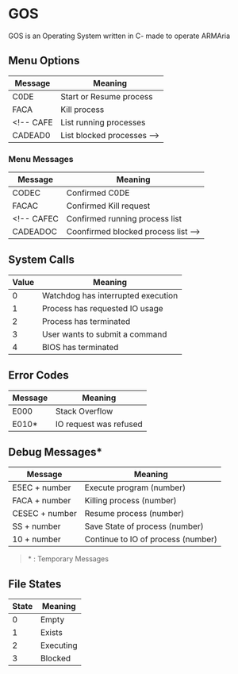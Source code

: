 # GOS
GOS is an Operating System written in C- made to operate ARMAria

## Menu Options

Message | Meaning
--- | ---
C0DE | Start or Resume process
FACA | Kill process
<!-- CAFE | List running processes
CADEAD0 | List blocked processes -->

### Menu Messages

Message | Meaning
--- | ---
CODEC | Confirmed C0DE
FACAC | Confirmed Kill request
<!-- CAFEC | Confirmed running process list
CADEADOC | Coonfirmed blocked process list -->

## System Calls

Value | Meaning
------- | ---------
0 | Watchdog has interrupted execution
1 | Process has requested IO usage
2 | Process has terminated
3 | User wants to submit a command
4 | BIOS has terminated

## Error Codes

Message | Meaning
------- | ------------
E000 | Stack Overflow
E010* | IO request was refused

## Debug Messages*

Message | Meaning
------- | ------------
E5EC + number | Execute program (number)
FACA + number | Killing process (number)
CESEC + number | Resume process (number)
SS + number | Save State of process (number)
10 + number | Continue to IO of process (number)


> \* : Temporary Messages


## File States
State | Meaning
------ | -------
0 | Empty
1 | Exists
2 | Executing
3 | Blocked
